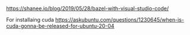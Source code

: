 https://shanee.io/blog/2019/05/28/bazel-with-visual-studio-code/

For installaing cuda
https://askubuntu.com/questions/1230645/when-is-cuda-gonna-be-released-for-ubuntu-20-04
